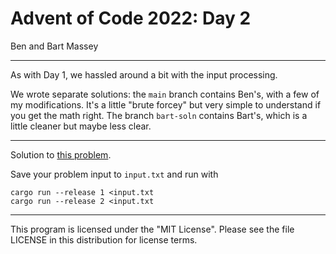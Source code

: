 # Advent of Code 2022: Day 2
Ben and Bart Massey

---

As with Day 1, we hassled around a bit with the input
processing.

We wrote separate solutions: the `main` branch contains
Ben's, with a few of my modifications. It's a little "brute
forcey" but very simple to understand if you get the math
right. The branch `bart-soln` contains Bart's, which is a
little cleaner but maybe less clear.

---

Solution to [this problem](https://adventofcode.com/2022/day/2).

Save your problem input to `input.txt` and run with

    cargo run --release 1 <input.txt
    cargo run --release 2 <input.txt

---

This program is licensed under the "MIT License".
Please see the file LICENSE in this distribution
for license terms.
